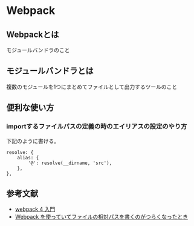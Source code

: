 # Webpack

## Webpackとは
モジュールバンドラのこと

## モジュールバンドラとは
複数のモジュールを1つにまとめてファイルとして出力するツールのこと

## 便利な使い方
### importするファイルパスの定義の時のエイリアスの設定のやり方
下記のように書ける。

```
resolve: {
    alias: {
        '@': resolve(__dirname, 'src'),
    },
},
```


## 参考文献
- [webpack 4 入門](https://qiita.com/soarflat/items/28bf799f7e0335b68186)
- [Webpack を使っていてファイルの相対パスを書くのがつらくなったとき](https://kitak.hatenablog.jp/entry/2017/09/04/192010)
